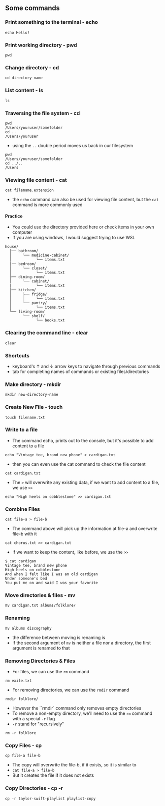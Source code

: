 ## Some commands

### Print something to the terminal - echo
```
echo Hello!
```

### Print working directory - pwd
```
pwd
```

### Change directory - cd
```
cd directory-name
```

### List content - ls
```
ls
```
### Traversing the file system - cd
```
pwd
/Users/youruser/somefolder
cd ..
/Users/youruser
```
* using the ```..``` double period moves us back in our filesystem
```
pwd
/Users/youruser/somefolder
cd ../..
/Users
```
### Viewing file content - cat
```
cat filename.extension
```
* the `echo` command can also be used for viewing file content, but the `cat` command is more commonly used

#### Practice
- You could use the directory provided here or check items in your own computer
- If you are using windows, I would suggest trying to use WSL
```
house/
  ├── bathroom/
  │     └── medicine-cabinet/
  │           └── items.txt
  |── bedroom/
  │     └── closet/
  │           └── items.txt
  ├── dining-room/
  │     └── cabinet/
  |           └── items.txt
  ├── kitchen/
  │     ├── fridge/
  │     │     └── items.txt
  │     └── pantry/
  │           └── items.txt
  └── living-room/
        └── shelf/
              └── books.txt
```

### Clearing the command line - clear
```
clear
```

### Shortcuts

- keyboard's ↑ and ↓ arrow keys to navigate through previous commands
- tab for completing names of commands or existing files/directories

### Make directory - mkdir
```
mkdir new-directory-name
```

### Create New File - touch
```
touch filename.txt
```

### Write to a file 
- The command echo, prints out to the console, but it's possible to add content to a file
```
echo "Vintage tee, brand new phone" > cardigan.txt
```
- then you can even use the cat command to check the file content
```
cat cardigan.txt
```
- The ``>`` will overwrite any existing data, if we want to add content to a file, we use ``>>``
```
echo "High heels on cobblestone" >> cardigan.txt
```
### Combine Files
```
cat file-a > file-b
```
- The command above will pick up the information at file-a and overwrite file-b with it
```
cat chorus.txt >> cardigan.txt
```
- If we want to keep the content, like before, we use the ``>>``
```
$ cat cardigan
Vintage tee, brand new phone
High heels on cobblestone
And when I felt like I was an old cardigan
Under someone's bed
You put me on and said I was your favorite
```
### Move directories & files - mv
```
mv cardigan.txt albums/folklore/
```
### Renaming
```
mv albums discography
```
- the difference between moving is renaming is
- If the second argument of ``mv`` is neither a file nor a directory, the first argument is renamed to that

### Removing Directories & Files
- For files, we can use the ``rm`` command
```
rm exile.txt
```
- For removing directories, we can use the ``rmdir`` command
```
rmdir folklore/
```
- However the ``rmdir` command only removes empty directories
- To remove a non-empty directory, we'll need to use the ``rm`` command with a special ``-r`` flag
- ``-r`` stand for "recursively"
  
```
rm -r folklore
```
### Copy Files - cp
```
cp file-a file-b
```
- The copy will overwrite the file-b, if it exists, so it is similar to
- ``cat file-a > file-b``
- But it creates the file if it does not exists

### Copy Directories - cp -r
```
cp -r taylor-swift-playlist playlist-copy
```

